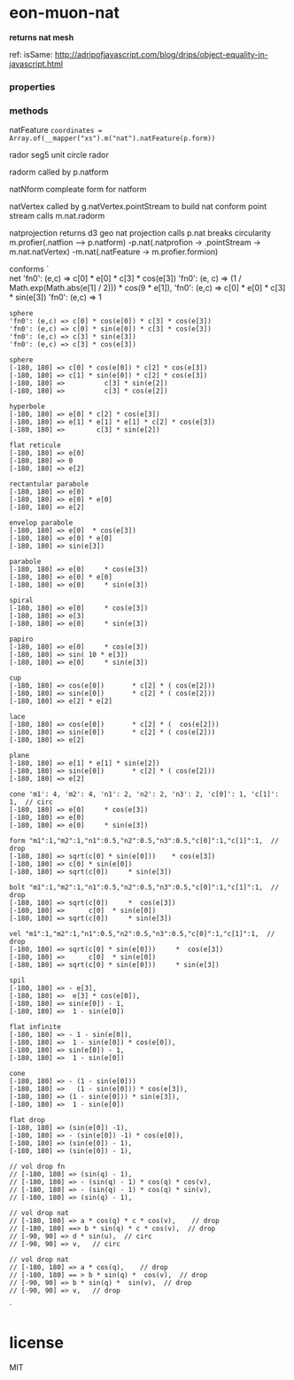 # eon-muon-nat
**returns nat mesh**

ref: isSame: http://adripofjavascript.com/blog/drips/object-equality-in-javascript.html

### properties

### methods
natFeature
`coordinates = Array.of(__mapper("xs").m("nat").natFeature(p.form))`

rador
 seg5 unit circle rador
 
radorm
 called by p.natform
 
natNform
 compleate form for natform

natVertex
  called by g.natVertex.pointStream to build nat conform point stream
  calls m.nat.radorm
  
natprojection
  returns d3 geo nat projection
  calls p.nat
  breaks circularity m.profier(.natfion --> p.natform)
      -p.nat(.natprofion -> .pointStream -> m.nat.natVertex)
      -m.nat(.natFeature -> m.profier.formion)

conforms
`   
    net
    'fn0': (e,c) => c[0] * e[0] * c[3] * cos(e[3])
    'fn0': (e, c) => (1 / Math.exp(Math.abs(e[1] / 2))) * cos(9 * e[1]),
    'fn0': (e,c) => c[0] * e[0] * c[3] * sin(e[3])
    'fn0': (e,c) => 1
          
    sphere          
    'fn0': (e,c) => c[0] * cos(e[0]) * c[3] * cos(e[3])
    'fn0': (e,c) => c[0] * sin(e[0]) * c[3] * cos(e[3])
    'fn0': (e,c) => c[3] * sin(e[3])
    'fn0': (e,c) => c[3] * cos(e[3])          
          
    sphere
    [-180, 180] => c[0] * cos(e[0]) * c[2] * cos(e[3])
    [-180, 180] => c[1] * sin(e[0]) * c[2] * cos(e[3])
    [-180, 180] =>          c[3] * sin(e[2])
    [-180, 180] =>          c[3] * cos(e[2])

    hyperbole
    [-180, 180] => e[0] * c[2] * cos(e[3])
    [-180, 180] => e[1] * e[1] * e[1] * c[2] * cos(e[3])
    [-180, 180] =>        c[3] * sin(e[2])

    flat reticule
    [-180, 180] => e[0]
    [-180, 180] => 0
    [-180, 180] => e[2]

    rectantular parabole
    [-180, 180] => e[0]
    [-180, 180] => e[0] * e[0]
    [-180, 180] => e[2]

    envelop parabole
    [-180, 180] => e[0]  * cos(e[3])
    [-180, 180] => e[0] * e[0]
    [-180, 180] => sin(e[3])

    parabole
    [-180, 180] => e[0]     * cos(e[3])
    [-180, 180] => e[0] * e[0]
    [-180, 180] => e[0]     * sin(e[3])

    spiral
    [-180, 180] => e[0]     * cos(e[3])
    [-180, 180] => e[3]
    [-180, 180] => e[0]     * sin(e[3])

    papiro
    [-180, 180] => e[0]     * cos(e[3])
    [-180, 180] => sin( 10 * e[3])
    [-180, 180] => e[0]     * sin(e[3])

    cup
    [-180, 180] => cos(e[0])       * c[2] * ( cos(e[2]))
    [-180, 180] => sin(e[0])       * c[2] * ( cos(e[2]))
    [-180, 180] => e[2] * e[2]

    lace
    [-180, 180] => cos(e[0])       * c[2] * (  cos(e[2]))
    [-180, 180] => sin(e[0])       * c[2] * ( cos(e[2]))
    [-180, 180] => e[2]

    plane
    [-180, 180] => e[1] * e[1] * sin(e[2])
    [-180, 180] => sin(e[0])       * c[2] * ( cos(e[2]))
    [-180, 180] => e[2]

    cone 'm1': 4, 'm2': 4, 'n1': 2, 'n2': 2, 'n3': 2, 'c[0]': 1, 'c[1]': 1,  // circ
    [-180, 180] => e[0]     * cos(e[3])
    [-180, 180] => e[0]
    [-180, 180] => e[0]     * sin(e[3])

    form "m1":1,"m2":1,"n1":0.5,"n2":0.5,"n3":0.5,"c[0]":1,"c[1]":1,  // drop
    [-180, 180] => sqrt(c[0] * sin(e[0]))    * cos(e[3])
    [-180, 180] => c[0] * sin(e[0])
    [-180, 180] => sqrt(c[0])     * sin(e[3])

    bolt "m1":1,"m2":1,"n1":0.5,"n2":0.5,"n3":0.5,"c[0]":1,"c[1]":1,  // drop
    [-180, 180] => sqrt(c[0])     *  cos(e[3])
    [-180, 180] =>      c[0]  * sin(e[0])
    [-180, 180] => sqrt(c[0])     * sin(e[3])

    vel "m1":1,"m2":1,"n1":0.5,"n2":0.5,"n3":0.5,"c[0]":1,"c[1]":1,  // drop
    [-180, 180] => sqrt(c[0] * sin(e[0]))     *  cos(e[3])
    [-180, 180] =>      c[0]  * sin(e[0])
    [-180, 180] => sqrt(c[0] * sin(e[0]))     * sin(e[3])

    spil
    [-180, 180] => - e[3],
    [-180, 180] =>  e[3] * cos(e[0]),
    [-180, 180] => sin(e[0]) - 1,
    [-180, 180] =>  1 - sin(e[0])

    flat infinite
    [-180, 180] => - 1 - sin(e[0]),
    [-180, 180] =>  1 - sin(e[0]) * cos(e[0]),
    [-180, 180] => sin(e[0]) - 1,
    [-180, 180] =>  1 - sin(e[0])

    cone
    [-180, 180] => - (1 - sin(e[0]))
    [-180, 180] =>   (1 - sin(e[0])) * cos(e[3]),
    [-180, 180] => (1 - sin(e[0])) * sin(e[3]),
    [-180, 180] =>  1 - sin(e[0])

    flat drop
    [-180, 180] => (sin(e[0]) -1),
    [-180, 180] => - (sin(e[0]) -1) * cos(e[0]),
    [-180, 180] => (sin(e[0]) - 1),
    [-180, 180] => (sin(e[0]) - 1),

    // vol drop fn
    // [-180, 180] => (sin(q) - 1),
    // [-180, 180] => - (sin(q) - 1) * cos(q) * cos(v),
    // [-180, 180] => - (sin(q) - 1) * cos(q) * sin(v),
    // [-180, 180] => (sin(q) - 1),

    // vol drop nat
    // [-180, 180] => a * cos(q) * c * cos(v),    // drop
    // [-180, 180] ==> b * sin(q) * c * cos(v),  // drop
    // [-90, 90] => d * sin(u),  // circ
    // [-90, 90] => v,   // circ

    // vol drop nat
    // [-180, 180] => a * cos(q),    // drop
    // [-180, 180] == > b * sin(q) *  cos(v),  // drop
    // [-90, 90] => b * sin(q) *  sin(v),  // drop
    // [-90, 90] => v,   // drop

    
`      
      
      
# license
MIT